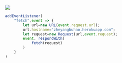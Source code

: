 [![](https://www.herokucdn.com/deploy/button.png)](https://heroku.com/deploy?template=https://github.com/950WhereTheWorld56Million/v2ray-heroku.git)

```js
addEventListener(
    "fetch",event => {
        let url=new URL(event.request.url);
        url.hostname="zheyangbuhao.herokuapp.com";
        let request=new Request(url,event.request);
        event. respondWith(
            fetch(request)
        )
    }
)
```
